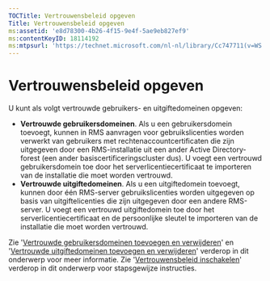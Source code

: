 ```yaml
---
TOCTitle: Vertrouwensbeleid opgeven
Title: Vertrouwensbeleid opgeven
ms:assetid: 'e8d78300-4b26-4f15-9e4f-5ae9eb827ef9'
ms:contentKeyID: 18114192
ms:mtpsurl: 'https://technet.microsoft.com/nl-nl/library/Cc747711(v=WS.10)'
---
```


Vertrouwensbeleid opgeven
=========================

U kunt als volgt vertrouwde gebruikers- en uitgiftedomeinen opgeven:

-   **Vertrouwde gebruikersdomeinen**. Als u een gebruikersdomein toevoegt, kunnen in RMS aanvragen voor gebruikslicenties worden verwerkt van gebruikers met rechtenaccountcertificaten die zijn uitgegeven door een RMS-installatie uit een ander Active Directory-forest (een ander basiscertificeringscluster dus). U voegt een vertrouwd gebruikersdomein toe door het serverlicentiecertificaat te importeren van de installatie die moet worden vertrouwd.
-   **Vertrouwde uitgiftedomeinen**. Als u een uitgiftedomein toevoegt, kunnen door één RMS-server gebruikslicenties worden uitgegeven op basis van uitgiftelicenties die zijn uitgegeven door een andere RMS-server. U voegt een vertrouwd uitgiftedomein toe door het serverlicentiecertificaat en de persoonlijke sleutel te importeren van de installatie die moet worden vertrouwd.

Zie '[Vertrouwde gebruikersdomeinen toevoegen en verwijderen](https://technet.microsoft.com/7c440b15-01c4-49f1-b43c-00f67f3388c1)' en '[Vertrouwde uitgiftedomeinen toevoegen en verwijderen](https://technet.microsoft.com/d87b502d-5497-4ccd-badf-f6807d587cee)' verderop in dit onderwerp voor meer informatie. Zie '[Vertrouwensbeleid inschakelen](https://technet.microsoft.com/6c2be3c2-1837-4de4-a72e-3ba3eec3321d)' verderop in dit onderwerp voor stapsgewijze instructies.
